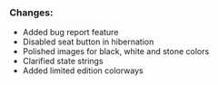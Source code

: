 ### Changes:
- Added bug report feature
- Disabled seat button in hibernation
- Polished images for black, white and stone colors
- Clarified state strings
- Added limited edition colorways
